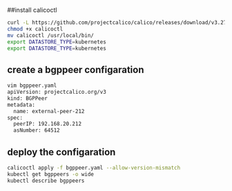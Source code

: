 ##install calicoctl
```bash
curl -L https://github.com/projectcalico/calico/releases/download/v3.27.2/calicoctl-linux-amd64 -o calicoctl
chmod +x calicoctl
mv calicoctl /usr/local/bin/
export DATASTORE_TYPE=kubernetes
export DATASTORE_TYPE=kubernetes
```
## create a bgppeer configaration
```bash
vim bgppeer.yaml
apiVersion: projectcalico.org/v3
kind: BGPPeer
metadata:
  name: external-peer-212
spec:
  peerIP: 192.168.20.212
  asNumber: 64512

```
## deploy the configaration
```bash
calicoctl apply -f bgppeer.yaml --allow-version-mismatch
kubectl get bgppeers -o wide
kubectl describe bgppeers
```
